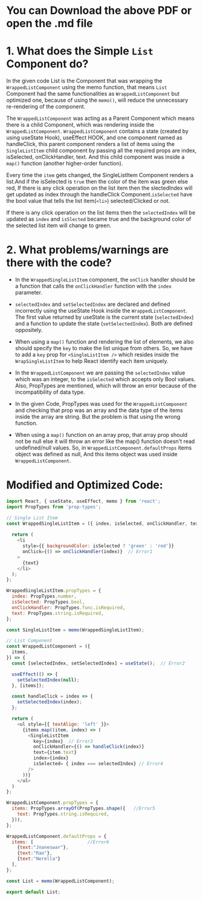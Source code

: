 # You can Download the above PDF or open the .md file

# 1. What does the Simple `List` Component do?
In the given code List is the Component that was wrapping the `WrappedListComponent` using the memo function, that means `List` Component had the same functionalities as `WrappedListComponent` but optimized one, because of using the `memo()`, will reduce the unnecessary re-rendering of the component.   

 The `WrappedListComponent` was acting as a Parent Component which means there is a child Component, which was rendering inside the `WrappedListComponent`. `WrappedListComponent` contains a state (created by using useState Hook), useEffect HOOK, and one component named as handleClick, this parent component renders a list of items using the `SingleListItem` child component by passing all the required props are index, isSelected, onClickHandler, text. And this child component was inside a `map()` function (another higher-order function). 
 
 Every time the `item` gets changed, the SingleListItem Component renders a list.And if the isSelected is `true` then the color of the item was green else red, If there is any click operation on the list item then the slectedIndex will get updated as index through the handleClick Component.`isSelected` have the bool value that tells the list item(`<li>`) selected/Clicked or not. 

If there is any click operation on the list items then the `selectedIndex` will be updated as `index` and `isSlected` became true and the background color of the selected list item will change to green.


# 2. What problems/warnings are there with the code?
* In the `WrappedSingleListItem` component, the `onClick` handler should be a function that calls the `onClickHandler` function with the `index` parameter. 

* `selectedIndex` and `setSelectedIndex` are declared and defined incorrectly using the useState Hook inside the `WrappedListComponent`. The first value returned by useState is the current state (`selectedIndex`) and a function to update the state (`setSelectedIndex`). Both are defined oppositely.

* When using a `map()` function and rendering the list of elements, we also should specify the `key` to make the list unique from others. So, we have to add a `key` prop for `<SingleListItem />` which resides inside the `WrapSingleListItem` to help React identify each item uniquely.

* In the `WrappedListComponent` we are passing the `selectedIndex` value which was an integer, to the `isSelected` which accepts only Bool values. Also, PropTypes are mentioned, which will throw an error because of the incompatibility of data type.

* In the given Code, PropTypes was used for the `WrappedListComponent` and checking that prop was an array and the data type of the items inside the array are string. But the problem is that using the wrong function.

* When using a `map()` function on an array prop, that array prop should not be null else it will throw an error like the map() function doesn't read undefined/null values. So, in `WrappedListComponent.defaultProps` items object was defined as null, And this items object was used inside `WrappedListComponent`.

# Modified and Optimized Code: 
``` JavaScript
import React, { useState, useEffect, memo } from 'react';
import PropTypes from 'prop-types';

// Single List Item
const WrappedSingleListItem = ({ index, isSelected, onClickHandler, text, }) => {
  
  return (
    <li
      style={{ backgroundColor: isSelected ? 'green' : 'red'}}
      onClick={() => onClickHandler(index)}  // Error1
    >
      {text}
    </li>
  );
};

WrappedSingleListItem.propTypes = {
  index: PropTypes.number,
  isSelected: PropTypes.bool,
  onClickHandler: PropTypes.func.isRequired,
  text: PropTypes.string.isRequired,
};

const SingleListItem = memo(WrappedSingleListItem);

// List Component
const WrappedListComponent = ({
  items,
}) => {
  const [selectedIndex, setSelectedIndex] = useState();  // Error2

  useEffect(() => {
    setSelectedIndex(null);
  }, [items]);  

  const handleClick = index => {
    setSelectedIndex(index);
  };

  return (
    <ul style={{ textAlign: 'left' }}>
      {items.map((item, index) => (
        <SingleListItem
          key={index}  // Error3
          onClickHandler={() => handleClick(index)}
          text={item.text}
          index={index}
          isSelected= { index === selectedIndex} // Error4
        />
      ))}
    </ul>
  )
};

WrappedListComponent.propTypes = {
  items: PropTypes.arrayOf(PropTypes.shape({   //Error5
    text: PropTypes.string.isRequired,
  })),
};

WrappedListComponent.defaultProps = {
  items: [                    //Error6
    {text:"Jnaneswar"},
    {text:"Rao"},
    {text:"Nerella"}
  ],
};

const List = memo(WrappedListComponent);

export default List;

```
